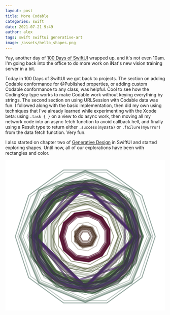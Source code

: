 ```yaml
---
layout: post
title: More Codable
categories: swift
date: 2021-07-21 9:49
author: alex
tags: swift swiftui generative-art
image: /assets/hello_shapes.png
---
```


Yay, another day of [100 Days of SwiftUI](https://www.hackingwithswift.com/100/swiftui) wrapped up, and it's not even 10am. I'm going back into the office to do more work on iNat's new vision training server in a bit.

Today in 100 Days of SwiftUI we got back to projects. The section on adding Codable conformance for @Published properties, or adding custom Codable conformance to any class, was helpful. Cool to see how the CodingKey type works to make Codable work without keying everything by strings. The second section on using URLSession with Codable data was fun. I followed along with the basic implementation, then did my own using techniques that I've already learned while experimenting with the Xcode beta: using `.task { }` on a view to do async work, then moving all my network code into an async fetch function to avoid callback hell, and finally using a Result type to return either `.success(myData)` or `.failure(myError)` from the data fetch function. Very fun.

I also started on chapter two of [Generative Design](http://www.generative-gestaltung.de/2/) in SwiftUI and started exploring shapes. Until now, all of our explorations have been with rectangles and color.

![Hello shapes](/assets/hello_shapes.png)
